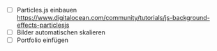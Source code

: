 - [ ] Particles.js einbauen https://www.digitalocean.com/community/tutorials/js-background-effects-particlesjs
- [ ] Bilder automatischen skalieren
- [ ] Portfolio einfügen
